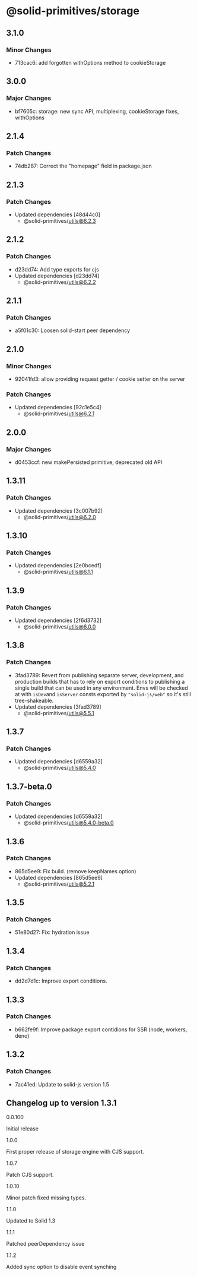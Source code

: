 # @solid-primitives/storage

## 3.1.0

### Minor Changes

- 713cac6: add forgotten withOptions method to cookieStorage

## 3.0.0

### Major Changes

- bf7605c: storage: new sync API, multiplexing, cookieStorage fixes, withOptions

## 2.1.4

### Patch Changes

- 74db287: Correct the "homepage" field in package.json

## 2.1.3

### Patch Changes

- Updated dependencies [48d44c0]
  - @solid-primitives/utils@6.2.3

## 2.1.2

### Patch Changes

- d23dd74: Add type exports for cjs
- Updated dependencies [d23dd74]
  - @solid-primitives/utils@6.2.2

## 2.1.1

### Patch Changes

- a5f01c30: Loosen solid-start peer dependency

## 2.1.0

### Minor Changes

- 92041fd3: allow providing request getter / cookie setter on the server

### Patch Changes

- Updated dependencies [92c1e5c4]
  - @solid-primitives/utils@6.2.1

## 2.0.0

### Major Changes

- d0453ccf: new makePersisted primitive, deprecated old API

## 1.3.11

### Patch Changes

- Updated dependencies [3c007b92]
  - @solid-primitives/utils@6.2.0

## 1.3.10

### Patch Changes

- Updated dependencies [2e0bcedf]
  - @solid-primitives/utils@6.1.1

## 1.3.9

### Patch Changes

- Updated dependencies [2f6d3732]
  - @solid-primitives/utils@6.0.0

## 1.3.8

### Patch Changes

- 3fad3789: Revert from publishing separate server, development, and production builds that has to rely on export conditions
  to publishing a single build that can be used in any environment.
  Envs will be checked at with `isDev`and `isServer` consts exported by `"solid-js/web"` so it's still tree-shakeable.
- Updated dependencies [3fad3789]
  - @solid-primitives/utils@5.5.1

## 1.3.7

### Patch Changes

- Updated dependencies [d6559a32]
  - @solid-primitives/utils@5.4.0

## 1.3.7-beta.0

### Patch Changes

- Updated dependencies [d6559a32]
  - @solid-primitives/utils@5.4.0-beta.0

## 1.3.6

### Patch Changes

- 865d5ee9: Fix build. (remove keepNames option)
- Updated dependencies [865d5ee9]
  - @solid-primitives/utils@5.2.1

## 1.3.5

### Patch Changes

- 51e80d27: Fix: hydration issue

## 1.3.4

### Patch Changes

- dd2d7d1c: Improve export conditions.

## 1.3.3

### Patch Changes

- b662fe9f: Improve package export contidions for SSR (node, workers, deno)

## 1.3.2

### Patch Changes

- 7ac41ed: Update to solid-js version 1.5

## Changelog up to version 1.3.1

0.0.100

Initial release

1.0.0

First proper release of storage engine with CJS support.

1.0.7

Patch CJS support.

1.0.10

Minor patch fixed missing types.

1.1.0

Updated to Solid 1.3

1.1.1

Patched peerDependency issue

1.1.2

Added sync option to disable event synching
